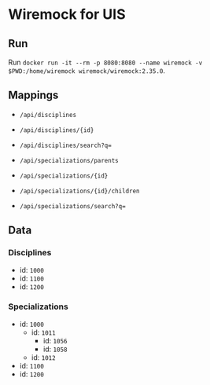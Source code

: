 # Wiremock for UIS

## Run

Run `docker run -it --rm -p 8080:8080 --name wiremock -v $PWD:/home/wiremock wiremock/wiremock:2.35.0`.

## Mappings

- `/api/disciplines`
- `/api/disciplines/{id}`
- `/api/disciplines/search?q=`

- `/api/specializations/parents`
- `/api/specializations/{id}`
- `/api/specializations/{id}/children`
- `/api/specializations/search?q=`

## Data

### Disciplines

- id: `1000`
- id: `1100`
- id: `1200`

### Specializations

- id: `1000`
  - id: `1011`
    - id: `1056`
    - id: `1058`
  - id: `1012`
- id: `1100`
- id: `1200`
